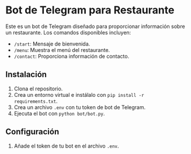 # Bot de Telegram para Restaurante

Este es un bot de Telegram diseñado para proporcionar información sobre un restaurante. Los comandos disponibles incluyen:

- `/start`: Mensaje de bienvenida.
- `/menu`: Muestra el menú del restaurante.
- `/contact`: Proporciona información de contacto.

## Instalación

1. Clona el repositorio.
2. Crea un entorno virtual e instálalo con `pip install -r requirements.txt`.
3. Crea un archivo `.env` con tu token de bot de Telegram.
4. Ejecuta el bot con `python bot/bot.py`.

## Configuración

1. Añade el token de tu bot en el archivo `.env`.
